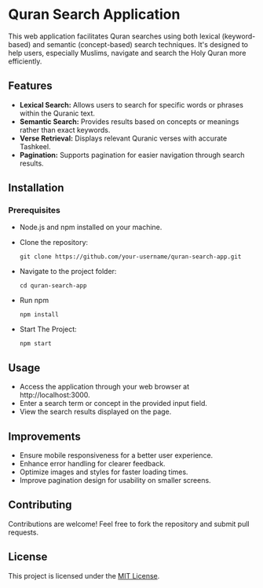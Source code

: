 # Quran Search Application

This web application facilitates Quran searches using both lexical (keyword-based) and semantic (concept-based) search techniques. It's designed to help users, especially Muslims, navigate and search the Holy Quran more efficiently.

## Features

- **Lexical Search:** Allows users to search for specific words or phrases within the Quranic text.
- **Semantic Search:** Provides results based on concepts or meanings rather than exact keywords.
- **Verse Retrieval:** Displays relevant Quranic verses with accurate Tashkeel.
- **Pagination:** Supports pagination for easier navigation through search results.

## Installation

### Prerequisites

- Node.js and npm installed on your machine.
- Clone the repository:

  ```
  git clone https://github.com/your-username/quran-search-app.git
  ```
- Navigate to the project folder:
  ```
  cd quran-search-app
  ```
- Run npm
  ```
  npm install
  ```
- Start The Project:
  ```
  npm start
  ```
## Usage
- Access the application through your web browser at http://localhost:3000.
- Enter a search term or concept in the provided input field.
- View the search results displayed on the page.

## Improvements

- Ensure mobile responsiveness for a better user experience.
- Enhance error handling for clearer feedback.
- Optimize images and styles for faster loading times.
- Improve pagination design for usability on smaller screens.

## Contributing

Contributions are welcome! Feel free to fork the repository and submit pull requests.

## License

This project is licensed under the [MIT License](LICENSE).
